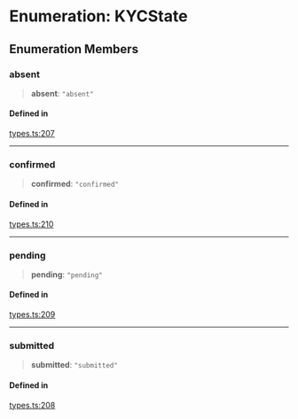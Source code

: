 # Enumeration: KYCState

## Enumeration Members

### absent

> **absent**: `"absent"`

#### Defined in

[types.ts:207](https://github.com/monerium/js-monorepo/blob/main/packages/sdk/src/types.ts#L207)

***

### confirmed

> **confirmed**: `"confirmed"`

#### Defined in

[types.ts:210](https://github.com/monerium/js-monorepo/blob/main/packages/sdk/src/types.ts#L210)

***

### pending

> **pending**: `"pending"`

#### Defined in

[types.ts:209](https://github.com/monerium/js-monorepo/blob/main/packages/sdk/src/types.ts#L209)

***

### submitted

> **submitted**: `"submitted"`

#### Defined in

[types.ts:208](https://github.com/monerium/js-monorepo/blob/main/packages/sdk/src/types.ts#L208)
